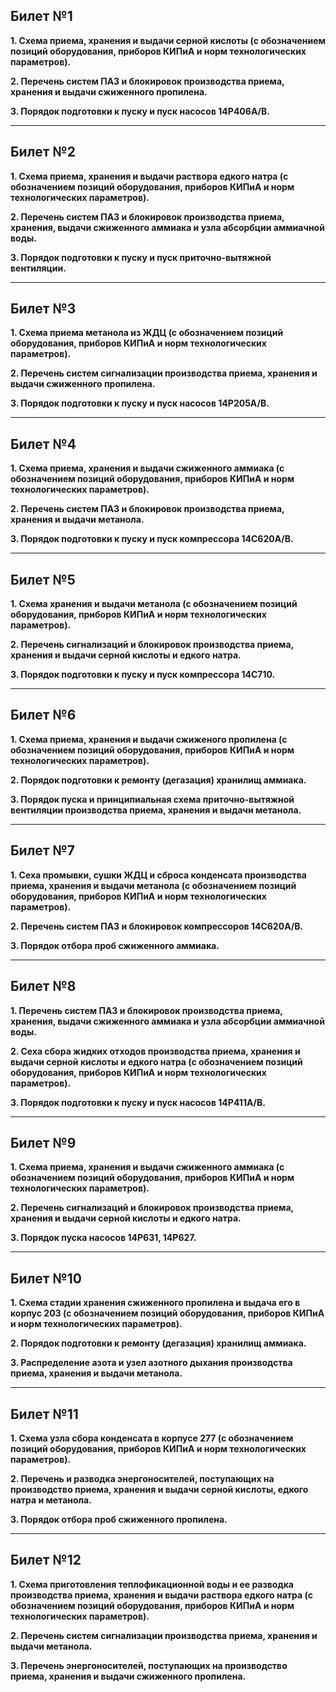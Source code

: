## **Билет №1**

   **1. Схема приема, хранения и выдачи серной кислоты (с обозначением позиций оборудования, приборов КИПиА и норм технологических параметров).**

  
   **2. Перечень систем ПАЗ и блокировок производства приема, хранения и выдачи сжиженного пропилена.**

  
   **3. Порядок подготовки к пуску и пуск насосов 14Р406А/В.**

----

## **Билет №2**

   **1. Схема приема, хранения и выдачи раствора едкого натра (с обозначением позиций оборудования, приборов КИПиА и норм технологических параметров).**

 
   **2. Перечень систем ПАЗ и блокировок производства приема, хранения, выдачи сжиженного аммиака и узла абсорбции аммиачной воды.**

 
   **3. Порядок подготовки к пуску и пуск приточно-вытяжной вентиляции.**

----

## **Билет №3**

   **1. Схема приема метанола из ЖДЦ (с обозначением позиций оборудования, приборов КИПиА и норм технологических параметров).**

 
   **2. Перечень систем сигнализации производства приема, хранения и выдачи сжиженного пропилена.**

 
   **3. Порядок подготовки к пуску и пуск насосов 14Р205А/В.**

----

## **Билет №4**

   **1. Схема приема, хранения и выдачи сжиженного аммиака (с обозначением позиций оборудования, приборов КИПиА и норм технологических параметров).**

 
   **2. Перечень систем ПАЗ и блокировок производства приема, хранения и выдачи метанола.**

 
   **3. Порядок подготовки к пуску и пуск компрессора 14С620А/В.**

----

## **Билет №5**

   **1. Схема хранения и выдачи метанола (с обозначением позиций оборудования, приборов КИПиА и норм технологических параметров).**

 
   **2. Перечень сигнализаций и блокировок производства приема, хранения и выдачи серной кислоты и едкого натра.**

 
   **3. Порядок подготовки к пуску и пуск компрессора 14C710.**

----

## **Билет №6**

   **1. Схема приема, хранения и выдачи сжиженого пропилена (с обозначением позиций оборудования, приборов КИПиА и норм технологических параметров).**

 
   **2. Порядок подготовки к ремонту (дегазация) хранилищ аммиака.**

 
   **3. Порядок пуска и принципиальная схема приточно-вытяжной вентиляции производства приема, хранения и выдачи метанола.**
   
----

## **Билет №7**

   **1. Сеха промывки, сушки ЖДЦ и сброса конденсата производства приема, хранения и выдачи метанола (с обозначением позиций оборудования, приборов КИПиА и норм технологических параметров).**

 
   **2. Перечень систем ПАЗ и блокировок компрессоров 14С620A/B.**

 
   **3. Порядок отбора проб сжиженного аммиака.**

----

## **Билет №8**

   **1. Перечень систем ПАЗ и блокировок производства приема, хранения, выдачи сжиженного аммиака и узла абсорбции аммиачной воды.**

 
   **2. Сеха сбора жидких отходов производства приема, хранения и выдачи серной кислоты и едкого натра (с обозначением позиций оборудования, приборов КИПиА и норм технологических параметров).**

 
   **3. Порядок подготовки к пуску и пуск насосов 14P411A/B.**

----

## **Билет №9**

   **1. Схема приема, хранения и выдачи сжиженного аммиака (с обозначением позиций оборудования, приборов КИПиА и норм технологических параметров).**

 
   **2. Перечень сигнализаций и блокировок производства приема, хранения и выдачи серной кислоты и едкого натра.**

 
   **3. Порядок пуска насосов 14Р631, 14Р627.**

----

## **Билет №10**

   **1. Схема стадии хранения сжиженного пропилена и выдача его в корпус 203 (с обозначением позиций оборудования, приборов КИПиА и норм технологических параметров).**

 
   **2. Порядок подготовки к ремонту (дегазация) хранилищ аммиака.**

 
   **3. Распределение азота и узел азотного дыхания производства приема, хранения и выдачи метанола.**

----

## **Билет №11**

   **1. Схема узла сбора конденсата в корпусе 277 (с обозначением позиций оборудования, приборов КИПиА и норм технологических параметров).**

 
   **2. Перечень и разводка энергоносителей, поступающих на производство приема, хранения и выдачи серной кислоты, едкого натра и метанола.**

 
   **3. Порядок отбора проб сжиженного пропилена.**

----

## **Билет №12**

   **1. Схема приготовления теплофикационной воды и ее разводка производства приема, хранения и выдачи раствора едкого натра (с обозначением позиций оборудования, приборов КИПиА и норм технологических параметров).**

 
   **2. Перечень систем сигнализации производства приема, хранения и выдачи метанола.**

 
   **3. Перечень энергоносителей, поступающих на производство приема, хранения и выдачи сжиженного пропилена.**
